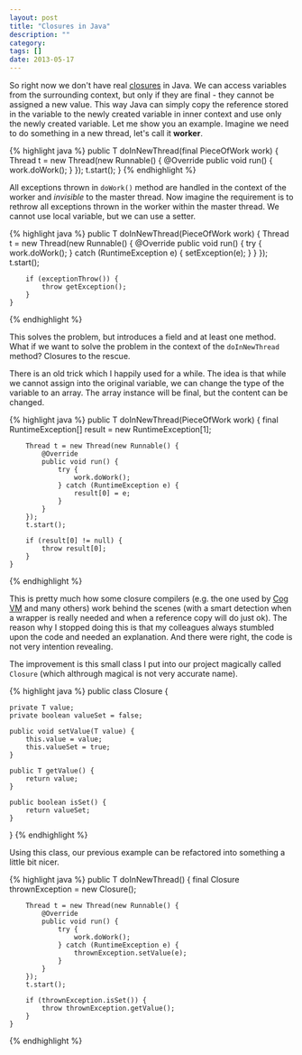 ```yaml
---
layout: post
title: "Closures in Java"
description: ""
category:
tags: []
date: 2013-05-17
---
```


So right now we don't have real
[closures](http://en.wikipedia.org/wiki/Closure_(computer_science)) in
Java. We can access
variables from the surrounding context, but only if they are
final - they cannot be assigned a new value. This way
Java can simply copy the reference stored in the variable
to the newly created variable in inner context and use
only the newly created variable. Let me show you an example.
Imagine we need to do something in a new thread, let's call
it **worker**.

{% highlight java %}
    public T doInNewThread(final PieceOfWork work) {
        Thread t = new Thread(new Runnable() {
            @Override
            public void run() {
                work.doWork();
            }
        });
        t.start();
    }
{% endhighlight %}

All exceptions thrown in `doWork()` method are handled in
the context of the worker and *invisible* to the master
thread.  Now imagine the requirement is to rethrow all
exceptions thrown in the worker within the master thread. We
cannot use local variable, but we can use a setter.

{% highlight java %}
    public T doInNewThread(PieceOfWork work) {
        Thread t = new Thread(new Runnable() {
            @Override
            public void run() {
                try {
                    work.doWork();
                } catch (RuntimeException e) {
                    setException(e);
                }
            }
        });
        t.start();

        if (exceptionThrow()) {
            throw getException();
        }
    }
{% endhighlight %}

This solves the problem, but introduces a field and at
least one method. What if we want to solve the problem
in the context of the `doInNewThread` method? Closures
to the rescue.

There is an old trick which I happily used for a while.
The idea is that while we cannot assign into the original
variable, we can change the type of the variable to an array.
The array instance will be final, but the content can be
changed.

{% highlight java %}
    public T doInNewThread(PieceOfWork work) {
        final RuntimeException[] result =
            new RuntimeException[1];

        Thread t = new Thread(new Runnable() {
            @Override
            public void run() {
                try {
                    work.doWork();
                } catch (RuntimeException e) {
                    result[0] = e;
                }
            }
        });
        t.start();

        if (result[0] != null) {
            throw result[0];
        }
    }
{% endhighlight %}

This is pretty much how some closure compilers (e.g.
the one used by [Cog VM](http://www.mirandabanda.org/cog/)
and many others) work
behind the scenes (with a smart detection when a wrapper
is really needed and when a reference copy will do just
ok). The reason why I stopped doing this is that my
colleagues always stumbled upon the code and needed an
explanation. And there were right, the code is not
very intention revealing.

The improvement is this small class I put into our project
magically called `Closure` (which althrough magical is
not very accurate name).

{% highlight java %}
public class Closure<T> {

    private T value;
    private boolean valueSet = false;

    public void setValue(T value) {
        this.value = value;
        this.valueSet = true;
    }

    public T getValue() {
        return value;
    }

    public boolean isSet() {
        return valueSet;
    }
}
{% endhighlight %}

Using this class, our previous example can be refactored
into something a little bit nicer.

{% highlight java %}
    public T doInNewThread() {
        final Closure<RuntimeException> thrownException =
            new Closure<RuntimeException>();

        Thread t = new Thread(new Runnable() {
            @Override
            public void run() {
                try {
                    work.doWork();
                } catch (RuntimeException e) {
                    thrownException.setValue(e);
                }
            }
        });
        t.start();

        if (thrownException.isSet()) {
            throw thrownException.getValue();
        }
    }
{% endhighlight %}
